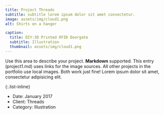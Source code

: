 ```yaml
---
title: Project Threads
subtitle: subtitle lorem ipsum dolor sit amet consectetur.
image: assets/img/cloud1.png
alt: Shirts on a hanger

caption:
  title: DIY:3D Printed RFID Doorgate
  subtitle: Illustration
  thumbnail: assets/img/cloud1.png
---
```

Use this area to describe your project. **Markdown** supported. This entry (project1.md) uses links for the image sources. All other projects in the portfolio use local images. Both work just fine! Lorem ipsum dolor sit amet, consectetur adipisicing elit. 

{:.list-inline}
- Date: January 2017
- Client: Threads
- Category: Illustration

